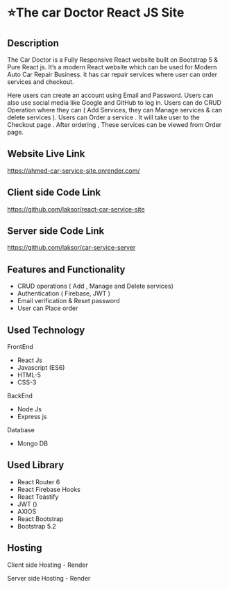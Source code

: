 # ⭐The car Doctor React JS Site

<h2>Description</h2>
<p>
The Car Doctor is a Fully Responsive React website built on Bootstrap 5 & Pure React js. It’s a modern React website which can be used for Modern Auto Car Repair Business. it has car repair services where user can order services and checkout.

Here users can create an account using Email and Password. Users can also use social media like Google and GitHub to log in. Users can do CRUD Operation where they can ( Add Services, they can Manage services & can delete services ). Users can Order a service . It will take user to the Checkout page . After ordering , These services can be viewed from Order page. 
</p>

<h2>Website Live Link</h2><a href="https://ahmed-car-service-site.onrender.com/" rel="nofollow">https://ahmed-car-service-site.onrender.com/</a>

<h2>Client side Code Link</h2><a href="https://github.com/laksor/react-car-service-site" rel="nofollow">https://github.com/laksor/react-car-service-site</a>

<h2>Server side Code Link</h2><a href="https://github.com/laksor/car-service-server" rel="nofollow">https://github.com/laksor/car-service-server</a>

<h2>Features and Functionality</h2>

<ul> 
  <li> CRUD operations ( Add , Manage and Delete services) </li>
  <li> Authentication ( Firebase, JWT ) </li>
  <li> Email verification & Reset password </li>
  <li> User can Place order </li>
</ul>

<h2>Used Technology</h2>

<p>FrontEnd</p>

<ul> 
  <li>React Js</li>
  <li>Javascript (ES6)</li>
  <li>HTML-5</li>
  <li>CSS-3</li>
</ul>

<p>BackEnd</p>

<ul> 
  <li>Node Js</li>
  <li>Express js</li>
</ul>

<p>Database</p>

<ul> 
  <li>Mongo DB</li>
</ul>

<h2>Used Library</h2>

<ul> 
  <li>React Router 6</li>
  <li>React Firebase Hooks</li>
  <li>React Toastify</li>
  <li>JWT ()</li>
  <li>AXIOS</li>
  <li>React Bootstrap</li>
  <li>Bootstrap 5.2</li>
</ul>

<h2>Hosting</h2>

<p>Client side Hosting - Render</p>
<p>Server side Hosting - Render</p>



